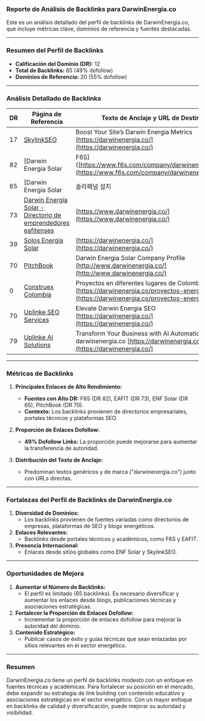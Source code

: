 ### **Reporte de Análisis de Backlinks para DarwinEnergia.co**

Este es un análisis detallado del perfil de backlinks de DarwinEnergia.co, que incluye métricas clave, dominios de referencia y fuentes destacadas.

---

### **Resumen del Perfil de Backlinks**

- **Calificación del Dominio (DR):** 12
- **Total de Backlinks:** 65 (49% dofollow)
- **Dominios de Referencia:** 20 (55% dofollow)

---

### **Análisis Detallado de Backlinks**

|**DR**|**Página de Referencia**|**Texto de Anclaje y URL de Destino**|
|---|---|---|
|17|[SkylinkSEO](https://seolink.info/see-results-first-pay-later-seo-12599/)|Boost Your Site’s Darwin Energia Metrics [https://darwinenergia.co/](https://darwinenergia.co/)|
|82|[Darwin Energia Solar|F6S]([https://www.f6s.com/company/darwinenergiasolar](https://www.f6s.com/company/darwinenergiasolar))|
|65|[Darwin Energía Solar|솔라패널 설치|
|73|[Darwin Energía Solar - Directorio de emprendedores eafitenses](https://www.eafit.edu.co/innovacion/emprendimiento/directorioempresarios/Paginas/darwin-energias.aspx)|[https://www.darwinenergia.co/](https://www.darwinenergia.co/)|
|39|[Solos Energía Solar](https://www.solosenergiasolar.com/)|[https://darwinenergia.co/](https://darwinenergia.co/)|
|70|[PitchBook](https://pitchbook.com/profiles/company/541414-99)|Darwin Energia Solar Company Profile [http://www.darwinenergia.co/](http://www.darwinenergia.co/)|
|0|[Construex Colombia](https://www.construex.co/exhibidores/darwin_energia_solar)|Proyectos en diferentes lugares de Colombia [https://darwinenergia.co/proyectos-energia-solar/](https://darwinenergia.co/proyectos-energia-solar/)|
|70|[Uplinke SEO Services](https://uplinke-seo-services.za.com/kkyt/)|Elevate Darwin Energia SEO [https://darwinenergia.co/](https://darwinenergia.co/)|
|79|[Uplinke AI Solutions](https://uplinke-ai-solutions.za.com/vsir/)|Transform Your Business with AI Automation for darwinenergia.co [https://darwinenergia.co/](https://darwinenergia.co/)|

---

### **Métricas de Backlinks**

1. **Principales Enlaces de Alto Rendimiento:**
    
    - **Fuentes con Alto DR:** F6S (DR 82), EAFIT (DR 73), ENF Solar (DR 65), PitchBook (DR 70).
    - **Contexto:** Los backlinks provienen de directorios empresariales, portales técnicos y plataformas SEO.
2. **Proporción de Enlaces Dofollow:**
    
    - **49% Dofollow Links:** La proporción puede mejorarse para aumentar la transferencia de autoridad.
3. **Distribución del Texto de Anclaje:**
    
    - Predominan textos genéricos y de marca ("darwinenergia.co") junto con URLs directas.

---

### **Fortalezas del Perfil de Backlinks de DarwinEnergia.co**

1. **Diversidad de Dominios:**
    - Los backlinks provienen de fuentes variadas como directorios de empresas, plataformas de SEO y blogs energéticos.
2. **Enlaces Relevantes:**
    - Backlinks desde portales técnicos y académicos, como F6S y EAFIT.
3. **Presencia Internacional:**
    - Enlaces desde sitios globales como ENF Solar y SkylinkSEO.

---

### **Oportunidades de Mejora**

1. **Aumentar el Número de Backlinks:**
    - El perfil es limitado (65 backlinks). Es necesario diversificar y aumentar los enlaces desde blogs, publicaciones técnicas y asociaciones estratégicas.
2. **Fortalecer la Proporción de Enlaces Dofollow:**
    - Incrementar la proporción de enlaces dofollow para mejorar la autoridad del dominio.
3. **Contenido Estratégico:**
    - Publicar casos de éxito y guías técnicas que sean enlazadas por sitios relevantes en el sector energético.

---

### **Resumen**

DarwinEnergia.co tiene un perfil de backlinks modesto con un enfoque en fuentes técnicas y académicas. Para fortalecer su posición en el mercado, debe expandir su estrategia de link building con contenido educativo y asociaciones estratégicas en el sector energético. Con un mayor enfoque en backlinks de calidad y diversificación, puede mejorar su autoridad y visibilidad.